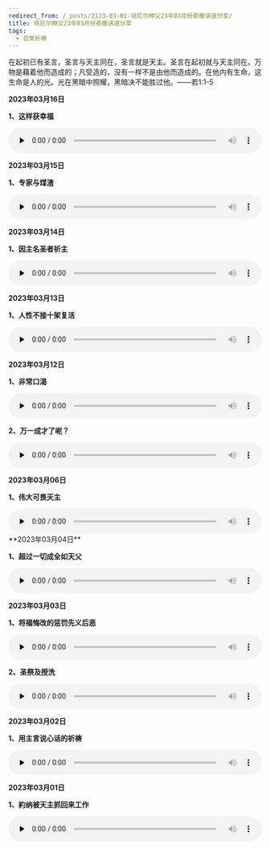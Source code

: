 ```yaml
---
redirect_from: /_posts/2123-03-01-培尼尔神父23年03月份弥撒讲道分享/
title: 培尼尔神父23年03月份弥撒讲道分享
tags:
  - 日常祈祷
---
```


在起初已有圣言，圣言与天主同在，圣言就是天主。圣言在起初就与天主同在。万物是藉着他而造成的；凡受造的，没有一样不是由他而造成的。在他内有生命，这生命是人的光。光在黑暗中照耀，黑暗决不能胜过他。——若1:1-5

**2023年03月16日**

**1、这样获幸福**

<audio id="audio" style="width: 100%;height:50px;" controls="controls" preload="none">
      <source id="mp3" src="/2023.03/audio/230316xingfu.mp3">
</audio>

**2023年03月15日**

**1、专家与煤渣**

<audio id="audio" style="width: 100%;height:50px;" controls="controls" preload="none">
      <source id="mp3" src="/2023.03/audio/230315zhuanjia.mp3">
</audio>

**2023年03月14日**

**1、因主名圣者祈主**

<audio id="audio" style="width: 100%;height:50px;" controls="controls" preload="none">
      <source id="mp3" src="/2023.03/audio/230314zhuming.mp3">
</audio>

**2023年03月13日**

**1、人性不接十架复活**

<audio id="audio" style="width: 100%;height:50px;" controls="controls" preload="none">
      <source id="mp3" src="/2023.03/audio/230313renxing.mp3">
</audio>

**2023年03月12日**

**1、非常口渴**

<audio id="audio" style="width: 100%;height:50px;" controls="controls" preload="none">
      <source id="mp3" src="/2023.03/audio/230312kouke.mp3">
</audio>

**2、万一成才了呢？**

<audio id="audio" style="width: 100%;height:50px;" controls="controls" preload="none">
      <source id="mp3" src="/2023.03/audio/230312chengcai.mp3">
</audio>

**2023年03月06日**

**1、伟大可畏天主**

<audio id="audio" style="width: 100%;height:50px;" controls="controls" preload="none">
      <source id="mp3" src="/2023.03/audio/230306kewei.mp3">
</audio>
**2023年03月04日**

**1、超过一切成全如天父**

<audio id="audio" style="width: 100%;height:50px;" controls="controls" preload="none">
      <source id="mp3" src="/2023.03/audio/230304tianfu.mp3">
</audio>

**2023年03月03日**

**1、将福悔改的惩罚先义后恶**

<audio id="audio" style="width: 100%;height:50px;" controls="controls" preload="none">
      <source id="mp3" src="/2023.03/audio/230303huigai.mp3">
</audio>

**2、圣祭及授洗**

<audio id="audio" style="width: 100%;height:50px;" controls="controls" preload="none">
      <source id="mp3" src="/2023.03/audio/230303shengji.mp3">
</audio>

**2023年03月02日**

**1、用主言说心话的祈祷**

<audio id="audio" style="width: 100%;height:50px;" controls="controls" preload="none">
      <source id="mp3" src="/2023.03/audio/230302qidao.mp3">
</audio>

**2023年03月01日**

**1、約纳被天主抓回来工作**

<audio id="audio" style="width: 100%;height:50px;" controls="controls" preload="none">
      <source id="mp3" src="/2023.03/audio/230301yuena.mp3">
</audio>
